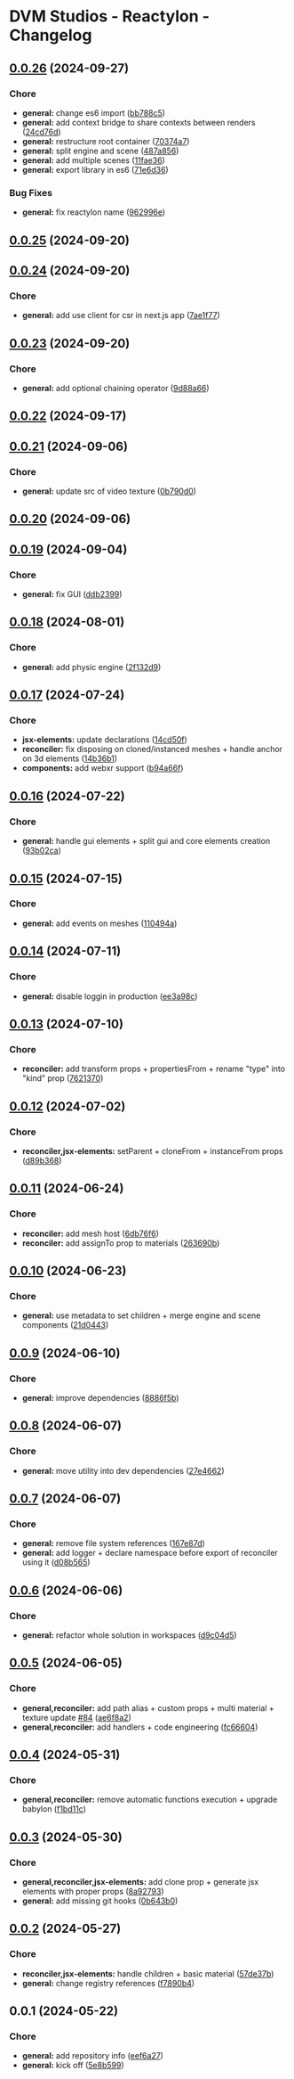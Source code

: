 # DVM Studios - Reactylon - Changelog

## [0.0.26](https://dev.azure.com/dvmstudios/webxr/_git/reactylon/branchCompare?baseVersion=GTv0.0.25&targetVersion=GTv0.0.26&_a=files) (2024-09-27)


### Chore

* **general:** change es6 import ([bb788c5](https://dev.azure.com/dvmstudios/webxr/_git/reactylon/commit/bb788c5a975d909654b8ba457cddb83f36e35d20))
* **general:** add context bridge to share contexts between renders ([24cd76d](https://dev.azure.com/dvmstudios/webxr/_git/reactylon/commit/24cd76dddc1ef444a87760ffd907474ec6208361))
* **general:** restructure root container ([70374a7](https://dev.azure.com/dvmstudios/webxr/_git/reactylon/commit/70374a767b9c371cddae76e6e67ce66eae0f9d23))
* **general:** split engine and scene ([487a856](https://dev.azure.com/dvmstudios/webxr/_git/reactylon/commit/487a85672d0e01b3369c4289dfc857d9517414e1))
* **general:** add multiple scenes ([11fae36](https://dev.azure.com/dvmstudios/webxr/_git/reactylon/commit/11fae365212e5139267e75e38fd3aba031e3c004))
* **general:** export library in es6 ([71e6d36](https://dev.azure.com/dvmstudios/webxr/_git/reactylon/commit/71e6d36402201ad0f5c96f4ba86ab76703a7245c))


### Bug Fixes

* **general:** fix reactylon name ([962996e](https://dev.azure.com/dvmstudios/webxr/_git/reactylon/commit/962996e8805957277d9f2515387cb1c029d882e8))

## [0.0.25](https://dev.azure.com/dvmstudios/webxr/_git/reactylon/branchCompare?baseVersion=GTv0.0.24&targetVersion=GTv0.0.25&_a=files) (2024-09-20)

## [0.0.24](https://dev.azure.com/dvmstudios/webxr/_git/reactylon/branchCompare?baseVersion=GTv0.0.23&targetVersion=GTv0.0.24&_a=files) (2024-09-20)


### Chore

* **general:** add use client for csr in next.js app ([7ae1f77](https://dev.azure.com/dvmstudios/webxr/_git/reactylon/commit/7ae1f779b3d6c20df2303876a1cf14400742dac2))

## [0.0.23](https://dev.azure.com/dvmstudios/webxr/_git/reactylon/branchCompare?baseVersion=GTv0.0.22&targetVersion=GTv0.0.23&_a=files) (2024-09-20)


### Chore

* **general:** add optional chaining operator ([9d88a66](https://dev.azure.com/dvmstudios/webxr/_git/reactylon/commit/9d88a6619f7a0e3f95c21e3cd932bf2b7271df2d))

## [0.0.22](https://dev.azure.com/dvmstudios/webxr/_git/reactylon/branchCompare?baseVersion=GTv0.0.21&targetVersion=GTv0.0.22&_a=files) (2024-09-17)

## [0.0.21](https://dev.azure.com/dvmstudios/webxr/_git/reactylon/branchCompare?baseVersion=GTv0.0.20&targetVersion=GTv0.0.21&_a=files) (2024-09-06)


### Chore

* **general:** update src of video texture ([0b790d0](https://dev.azure.com/dvmstudios/webxr/_git/reactylon/commit/0b790d01b6ca107d1f909b12fcfb4e7f5ab47fd7))

## [0.0.20](https://dev.azure.com/dvmstudios/webxr/_git/reactylon/branchCompare?baseVersion=GTv0.0.19&targetVersion=GTv0.0.20&_a=files) (2024-09-06)

## [0.0.19](https://dev.azure.com/dvmstudios/webxr/_git/reactylon/branchCompare?baseVersion=GTv0.0.18&targetVersion=GTv0.0.19&_a=files) (2024-09-04)


### Chore

* **general:** fix GUI ([ddb2399](https://dev.azure.com/dvmstudios/webxr/_git/reactylon/commit/ddb23991aa834e03a7f485f3e2efb24563232fd8))

## [0.0.18](https://dev.azure.com/dvmstudios/webxr/_git/reactylon/branchCompare?baseVersion=GTv0.0.17&targetVersion=GTv0.0.18&_a=files) (2024-08-01)


### Chore

* **general:** add physic engine ([2f132d9](https://dev.azure.com/dvmstudios/webxr/_git/reactylon/commit/2f132d9e9820acc9159f550ddc08b0a171484e3d))

## [0.0.17](https://dev.azure.com/dvmstudios/webxr/_git/reactylon/branchCompare?baseVersion=GTv0.0.16&targetVersion=GTv0.0.17&_a=files) (2024-07-24)


### Chore

* **jsx-elements:** update declarations ([14cd50f](https://dev.azure.com/dvmstudios/webxr/_git/reactylon/commit/14cd50f4307618677edd1ecc93306b8ddd169144))
* **reconciler:** fix disposing on cloned/instanced meshes + handle anchor on 3d elements ([14b36b1](https://dev.azure.com/dvmstudios/webxr/_git/reactylon/commit/14b36b1aedb7095b5e862d378c4110b57644113f))
* **components:** add webxr support ([b94a66f](https://dev.azure.com/dvmstudios/webxr/_git/reactylon/commit/b94a66f6a069e5b53328fade3ce601fc36a1d698))

## [0.0.16](https://dev.azure.com/dvmstudios/webxr/_git/reactylon/branchCompare?baseVersion=GTv0.0.15&targetVersion=GTv0.0.16&_a=files) (2024-07-22)


### Chore

* **general:** handle gui elements + split gui and core elements creation ([93b02ca](https://dev.azure.com/dvmstudios/webxr/_git/reactylon/commit/93b02caa329923f9b4583f44395a5cbf918c159f))

## [0.0.15](https://dev.azure.com/dvmstudios/webxr/_git/reactylon/branchCompare?baseVersion=GTv0.0.14&targetVersion=GTv0.0.15&_a=files) (2024-07-15)


### Chore

* **general:** add events on meshes ([110494a](https://dev.azure.com/dvmstudios/webxr/_git/reactylon/commit/110494a55bf7c0f23dd387ec345a179970abc947))

## [0.0.14](https://dev.azure.com/dvmstudios/webxr/_git/reactylon/branchCompare?baseVersion=GTv0.0.13&targetVersion=GTv0.0.14&_a=files) (2024-07-11)


### Chore

* **general:** disable loggin in production ([ee3a98c](https://dev.azure.com/dvmstudios/webxr/_git/reactylon/commit/ee3a98cd9ddb8171fb28ff6204701c1344b121cc))

## [0.0.13](https://dev.azure.com/dvmstudios/webxr/_git/reactylon/branchCompare?baseVersion=GTv0.0.12&targetVersion=GTv0.0.13&_a=files) (2024-07-10)


### Chore

* **reconciler:** add transform props + propertiesFrom + rename "type" into "kind" prop ([7621370](https://dev.azure.com/dvmstudios/webxr/_git/reactylon/commit/762137020ad0124ff0b392a90258093c94698f14))

## [0.0.12](https://dev.azure.com/dvmstudios/webxr/_git/reactylon/branchCompare?baseVersion=GTv0.0.11&targetVersion=GTv0.0.12&_a=files) (2024-07-02)


### Chore

* **reconciler,jsx-elements:** setParent + cloneFrom + instanceFrom props ([d89b368](https://dev.azure.com/dvmstudios/webxr/_git/reactylon/commit/d89b3684ff922f9f0649203e61a23404671ea1b6))

## [0.0.11](https://dev.azure.com/dvmstudios/webxr/_git/reactylon/branchCompare?baseVersion=GTv0.0.10&targetVersion=GTv0.0.11&_a=files) (2024-06-24)


### Chore

* **reconciler:** add mesh host ([6db76f6](https://dev.azure.com/dvmstudios/webxr/_git/reactylon/commit/6db76f64c6bec52d128df416959452a082564df5))
* **reconciler:** add assignTo prop to materials ([263690b](https://dev.azure.com/dvmstudios/webxr/_git/reactylon/commit/263690b0436df88a19c24800029c1782c2930a92))

## [0.0.10](https://dev.azure.com/dvmstudios/webxr/_git/reactylon/branchCompare?baseVersion=GTv0.0.9&targetVersion=GTv0.0.10&_a=files) (2024-06-23)


### Chore

* **general:** use metadata to set children + merge engine and scene components ([21d0443](https://dev.azure.com/dvmstudios/webxr/_git/reactylon/commit/21d04437fedfda937d959e0635d635af20b12a49))

## [0.0.9](https://dev.azure.com/dvmstudios/webxr/_git/reactylon/branchCompare?baseVersion=GTv0.0.8&targetVersion=GTv0.0.9&_a=files) (2024-06-10)


### Chore

* **general:** improve dependencies ([8886f5b](https://dev.azure.com/dvmstudios/webxr/_git/reactylon/commit/8886f5bc2e0c7fb84cc706bbab7591d8859508ce))

## [0.0.8](https://dev.azure.com/dvmstudios/webxr/_git/reactylon/branchCompare?baseVersion=GTv0.0.7&targetVersion=GTv0.0.8&_a=files) (2024-06-07)


### Chore

* **general:** move utility into dev dependencies ([27e4662](https://dev.azure.com/dvmstudios/webxr/_git/reactylon/commit/27e46621f95b8758a8cf9738bf636a13864a5b38))

## [0.0.7](https://dev.azure.com/dvmstudios/webxr/_git/reactylon/branchCompare?baseVersion=GTv0.0.6&targetVersion=GTv0.0.7&_a=files) (2024-06-07)


### Chore

* **general:** remove file system references ([167e87d](https://dev.azure.com/dvmstudios/webxr/_git/reactylon/commit/167e87dce09624cb3e94c6f0cae9941b7b448948))
* **general:** add logger + declare namespace before export of reconciler using it ([d08b565](https://dev.azure.com/dvmstudios/webxr/_git/reactylon/commit/d08b565c4f5bc1e1b6d723c3cd08ee3e9a00ca0a))

## [0.0.6](https://dev.azure.com/dvmstudios/webxr/_git/reactylon/branchCompare?baseVersion=GTv0.0.5&targetVersion=GTv0.0.6&_a=files) (2024-06-06)


### Chore

* **general:** refactor whole solution in workspaces ([d9c04d5](https://dev.azure.com/dvmstudios/webxr/_git/reactylon/commit/d9c04d5b28a0dace8c03cd0dad4c3a1c6e858d61))

## [0.0.5](https://dev.azure.com/dvmstudios/webxr/_git/reactylon/branchCompare?baseVersion=GTv0.0.4&targetVersion=GTv0.0.5&_a=files) (2024-06-05)


### Chore

* **general,reconciler:** add path alias + custom props + multi material + texture update [#84](https://dev.azure.com/dvmstudios/webxr/_workitems/edit/84) ([ae6f8a2](https://dev.azure.com/dvmstudios/webxr/_git/reactylon/commit/ae6f8a24d1b6dd7be10198622155c24e45a6ebad))
* **general,reconciler:** add handlers + code engineering ([fc66604](https://dev.azure.com/dvmstudios/webxr/_git/reactylon/commit/fc666040dcd85b0d87e6a1f2d521c8d1b444d0f2))

## [0.0.4](https://dev.azure.com/dvmstudios/webxr/_git/reactylon/branchCompare?baseVersion=GTv0.0.3&targetVersion=GTv0.0.4&_a=files) (2024-05-31)


### Chore

* **general,reconciler:** remove automatic functions execution + upgrade babylon ([f1bd11c](https://dev.azure.com/dvmstudios/webxr/_git/reactylon/commit/f1bd11c066504b83158fc91a7b8c8ac440b8f804))

## [0.0.3](https://dev.azure.com/dvmstudios/webxr/_git/reactylon/branchCompare?baseVersion=GTv0.0.2&targetVersion=GTv0.0.3&_a=files) (2024-05-30)


### Chore

* **general,reconciler,jsx-elements:** add clone prop + generate jsx elements with proper props ([8a92793](https://dev.azure.com/dvmstudios/webxr/_git/reactylon/commit/8a9279344a0a0d87371cede71c740cb8c3abf672))
* **general:** add missing git hooks ([0b643b0](https://dev.azure.com/dvmstudios/webxr/_git/reactylon/commit/0b643b0ecc2e3ef3dd1a5f8b2840f2eb9bc5437d))

## [0.0.2](https://dev.azure.com/dvmstudios/webxr/_git/reactylon/branchCompare?baseVersion=GTv0.0.1&targetVersion=GTv0.0.2&_a=files) (2024-05-27)


### Chore

* **reconciler,jsx-elements:** handle children + basic material ([57de37b](https://dev.azure.com/dvmstudios/webxr/_git/reactylon/commit/57de37b7b55297d9f9ecea3920c60d630b921f3a))
* **general:** change registry references ([f7890b4](https://dev.azure.com/dvmstudios/webxr/_git/reactylon/commit/f7890b46a8261d9651f2a9b3388aa6ab100f6c4e))

## 0.0.1 (2024-05-22)


### Chore

* **general:** add repository info ([eef6a27](https://dev.azure.com/dvmstudios/webxr/_git/reactylon/commit/eef6a27910af0b2208bfa0dd465d5db1900398d8))
* **general:** kick off ([5e8b599](https://dev.azure.com/dvmstudios/webxr/_git/reactylon/commit/5e8b5999dcd81adbf469642646f2ad0b40948003))
